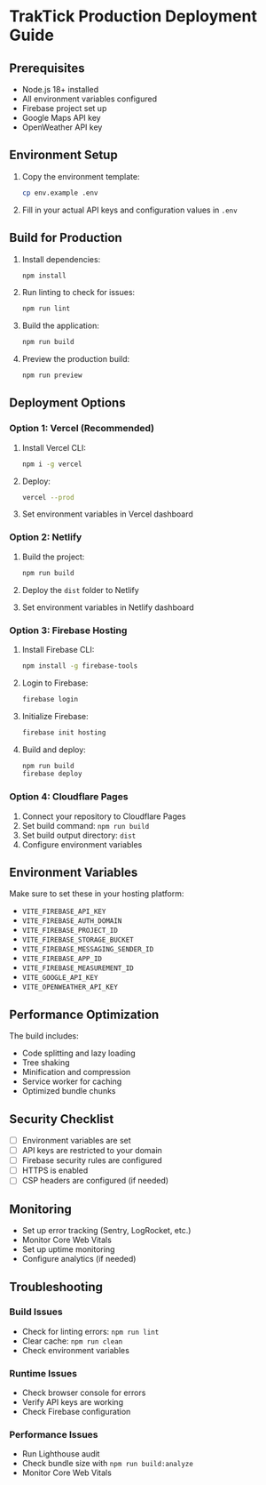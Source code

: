 # TrakTick Production Deployment Guide

## Prerequisites

- Node.js 18+ installed
- All environment variables configured
- Firebase project set up
- Google Maps API key
- OpenWeather API key

## Environment Setup

1. Copy the environment template:
   ```bash
   cp env.example .env
   ```

2. Fill in your actual API keys and configuration values in `.env`

## Build for Production

1. Install dependencies:
   ```bash
   npm install
   ```

2. Run linting to check for issues:
   ```bash
   npm run lint
   ```

3. Build the application:
   ```bash
   npm run build
   ```

4. Preview the production build:
   ```bash
   npm run preview
   ```

## Deployment Options

### Option 1: Vercel (Recommended)

1. Install Vercel CLI:
   ```bash
   npm i -g vercel
   ```

2. Deploy:
   ```bash
   vercel --prod
   ```

3. Set environment variables in Vercel dashboard

### Option 2: Netlify

1. Build the project:
   ```bash
   npm run build
   ```

2. Deploy the `dist` folder to Netlify

3. Set environment variables in Netlify dashboard

### Option 3: Firebase Hosting

1. Install Firebase CLI:
   ```bash
   npm install -g firebase-tools
   ```

2. Login to Firebase:
   ```bash
   firebase login
   ```

3. Initialize Firebase:
   ```bash
   firebase init hosting
   ```

4. Build and deploy:
   ```bash
   npm run build
   firebase deploy
   ```

### Option 4: Cloudflare Pages

1. Connect your repository to Cloudflare Pages
2. Set build command: `npm run build`
3. Set build output directory: `dist`
4. Configure environment variables

## Environment Variables

Make sure to set these in your hosting platform:

- `VITE_FIREBASE_API_KEY`
- `VITE_FIREBASE_AUTH_DOMAIN`
- `VITE_FIREBASE_PROJECT_ID`
- `VITE_FIREBASE_STORAGE_BUCKET`
- `VITE_FIREBASE_MESSAGING_SENDER_ID`
- `VITE_FIREBASE_APP_ID`
- `VITE_FIREBASE_MEASUREMENT_ID`
- `VITE_GOOGLE_API_KEY`
- `VITE_OPENWEATHER_API_KEY`

## Performance Optimization

The build includes:
- Code splitting and lazy loading
- Tree shaking
- Minification and compression
- Service worker for caching
- Optimized bundle chunks

## Security Checklist

- [ ] Environment variables are set
- [ ] API keys are restricted to your domain
- [ ] Firebase security rules are configured
- [ ] HTTPS is enabled
- [ ] CSP headers are configured (if needed)

## Monitoring

- Set up error tracking (Sentry, LogRocket, etc.)
- Monitor Core Web Vitals
- Set up uptime monitoring
- Configure analytics (if needed)

## Troubleshooting

### Build Issues
- Check for linting errors: `npm run lint`
- Clear cache: `npm run clean`
- Check environment variables

### Runtime Issues
- Check browser console for errors
- Verify API keys are working
- Check Firebase configuration

### Performance Issues
- Run Lighthouse audit
- Check bundle size with `npm run build:analyze`
- Monitor Core Web Vitals 